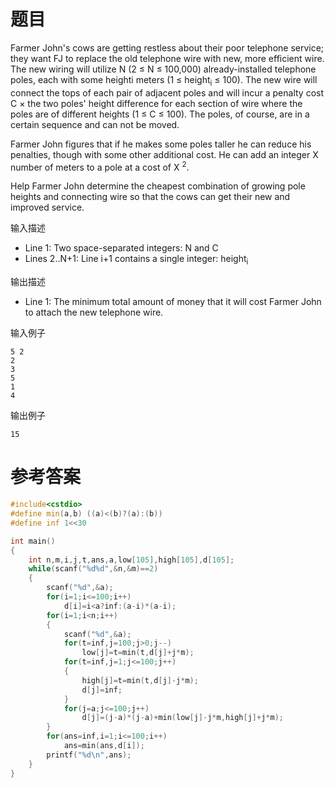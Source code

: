 # 题目
Farmer John's cows are getting restless about their poor telephone service; they want FJ to replace the old telephone wire with new, more efficient wire. The new wiring will utilize N (2 ≤ N ≤ 100,000) already-installed telephone poles, each with some heighti meters (1 ≤ height<sub>i</sub> ≤ 100). The new wire will connect the tops of each pair of adjacent poles and will incur a penalty cost C × the two poles' height difference for each section of wire where the poles are of different heights (1 ≤ C ≤ 100). The poles, of course, are in a certain sequence and can not be moved.

Farmer John figures that if he makes some poles taller he can reduce his penalties, though with some other additional cost. He can add an integer X number of meters to a pole at a cost of X <sup>2</sup>.

Help Farmer John determine the cheapest combination of growing pole heights and connecting wire so that the cows can get their new and improved service.

输入描述
* Line 1: Two space-separated integers: N and C
* Lines 2..N+1: Line i+1 contains a single integer: height<sub>i</sub>

输出描述
* Line 1: The minimum total amount of money that it will cost Farmer John to attach the new telephone wire.

输入例子
```
5 2
2
3
5
1
4
```
输出例子
```
15
```
# 参考答案
```c++
#include<cstdio>
#define min(a,b) ((a)<(b)?(a):(b))
#define inf 1<<30

int main()
{
	int n,m,i,j,t,ans,a,low[105],high[105],d[105];
	while(scanf("%d%d",&n,&m)==2)
	{
		scanf("%d",&a);
		for(i=1;i<=100;i++)
			d[i]=i<a?inf:(a-i)*(a-i);
		for(i=1;i<n;i++)
		{
			scanf("%d",&a);
			for(t=inf,j=100;j>0;j--)
				low[j]=t=min(t,d[j]+j*m);
			for(t=inf,j=1;j<=100;j++)
			{
				high[j]=t=min(t,d[j]-j*m);
				d[j]=inf;
			}
			for(j=a;j<=100;j++)
				d[j]=(j-a)*(j-a)+min(low[j]-j*m,high[j]+j*m);
		}
		for(ans=inf,i=1;i<=100;i++)
			ans=min(ans,d[i]);
		printf("%d\n",ans);
	}
}

